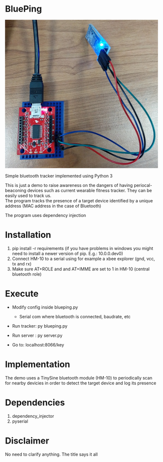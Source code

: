# BluePing

![HM-10 module connected to a PC](./hm-10.jpg)


Simple bluetooth tracker implemented using Python 3

This is just a demo to raise awareness on the dangers of having periocal-beaconing devices such as current wearable fitness tracker. 
They can be easily used to track us.  
The program tracks the presence of a target device identified by a unique address (MAC address in the case of Bluetooth) 

The program uses dependency injection

# Installation

1. pip install -r requirements (if you have problems in windows you might need to install a newer version of pip. E.g.: 10.0.0.dev0)
2. Connect HM-10 to a serial using for example a xbee explorer (gnd, vcc, tx and rx)
3. Make sure AT+ROLE and and AT+IMME are set to 1 in HM-10 (central bluetooth role)

# Execute

* Modify config inside blueping.py
    * Serial com where bluetooth is connected, baudrate, etc

* Run tracker: py blueping.py

* Run server : py server.py

* Go to: localhost:8066/key


# Implementation

The demo uses a TinySine bluetooth module (HM-10) to periodically scan for nearby devicies in order to detect the target device and log its presence


# Dependencies

1. dependency_injector
2. pyserial

# Disclaimer

 No need to clarify anything. The title says it all
